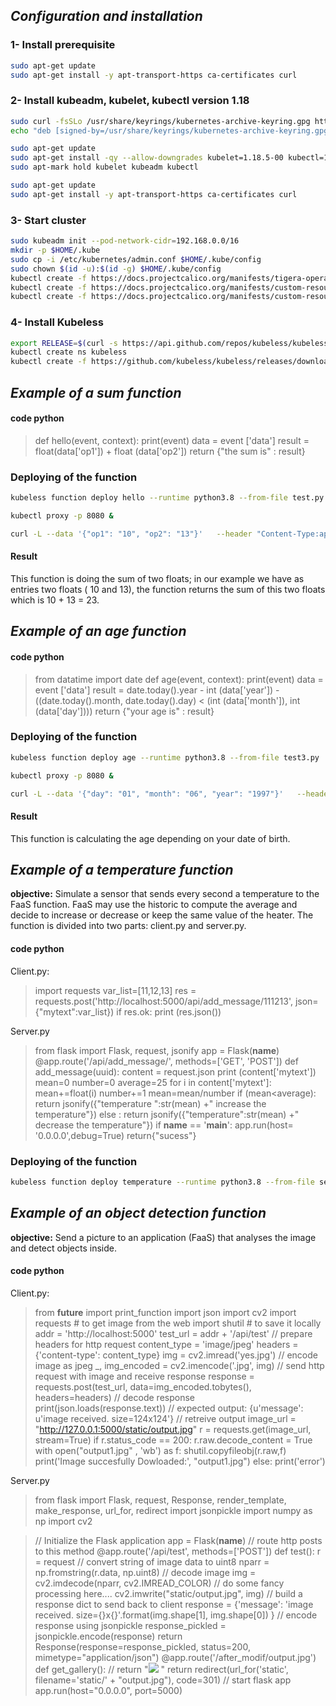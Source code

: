 
## _Configuration and installation_

### 1- Install prerequisite

```sh
sudo apt-get update
sudo apt-get install -y apt-transport-https ca-certificates curl
```

### 2- Install kubeadm, kubelet, kubectl version 1.18

```sh
sudo curl -fsSLo /usr/share/keyrings/kubernetes-archive-keyring.gpg https://packages.cloud.google.com/apt/doc/apt-key.gpg
echo "deb [signed-by=/usr/share/keyrings/kubernetes-archive-keyring.gpg] https://apt.kubernetes.io/ kubernetes-xenial main" | sudo tee /etc/apt/sources.list.d/kubernetes.list

sudo apt-get update
sudo apt-get install -qy --allow-downgrades kubelet=1.18.5-00 kubectl=1.18.5-00 kubeadm=1.18.5-00
sudo apt-mark hold kubelet kubeadm kubectl
```
```sh
sudo apt-get update
sudo apt-get install -y apt-transport-https ca-certificates curl
```

### 3- Start cluster
```sh
sudo kubeadm init --pod-network-cidr=192.168.0.0/16
mkdir -p $HOME/.kube
sudo cp -i /etc/kubernetes/admin.conf $HOME/.kube/config
sudo chown $(id -u):$(id -g) $HOME/.kube/config
kubectl create -f https://docs.projectcalico.org/manifests/tigera-operator.yaml
kubectl create -f https://docs.projectcalico.org/manifests/custom-resources.yaml
kubectl create -f https://docs.projectcalico.org/manifests/custom-resources.yaml
```
### 4- Install Kubeless
```sh
export RELEASE=$(curl -s https://api.github.com/repos/kubeless/kubeless/releases/latest | grep tag_name | cut -d '"' -f 4)
kubectl create ns kubeless
kubectl create -f https://github.com/kubeless/kubeless/releases/download/$RELEASE/kubeless-$RELEASE.yaml
```
## _Example of a sum function_
#### code python
 > def hello(event, context):
> print(event)
> data = event ['data']
> result = float(data['op1']) + float (data['op2'])
> return {"the sum is" : result}
### Deploying of the function
```sh
kubeless function deploy hello --runtime python3.8 --from-file test.py  --handler test.hello

kubectl proxy -p 8080 &

curl -L --data '{"op1": "10", "op2": "13"}'   --header "Content-Type:application/json"   localhost:8080/api/v1/namespaces/default/services/hello:http-function-port/proxy/
```
#### Result
This function is doing the sum of two floats; in our example we have as entries two floats ( 10 and 13), the function returns the sum of this two floats which is 10 + 13 = 23.
## _Example of an age function_
#### code python
 >from datatime import date
 >def age(event, context):
> print(event)
> data = event ['data']
> result = date.today().year - int (data['year']) - ((date.today().month, date.today().day) < (int (data['month']), int (data['day'])))
> return {"your age is" : result}

### Deploying of the function
```sh
kubeless function deploy age --runtime python3.8 --from-file test3.py  --handler test3.age

kubectl proxy -p 8080 &

curl -L --data '{"day": "01", "month": "06", "year": "1997"}'   --header "Content-Type:application/json"   localhost:8080/api/v1/namespaces/default/services/age:http-function-port/proxy/
```
#### Result
This function is calculating the age depending on your date of birth.
## _Example of a temperature function_
**objective:**
Simulate a sensor that sends every second a temperature to the FaaS function. 
FaaS may use the historic to compute the average and decide to increase or decrease or keep the same value of the heater. 
The function is divided into two parts: client.py and server.py.
#### code python
Client.py:
> import requests
>var_list=[11,12,13]
res = requests.post('http://localhost:5000/api/add_message/111213', json={"mytext":var_list})
>if res.ok:
>    print (res.json())

Server.py
>from flask import Flask, request, jsonify
app = Flask(__name__)
> @app.route('/api/add_message/<uuid>', methods=['GET', 'POST'])
def add_message(uuid):
    content = request.json
    print (content['mytext'])
    mean=0
    number=0
    average=25
    for i in content['mytext']:
    	mean+=float(i)
    	number+=1
    mean=mean/number
    if (mean<average):
    	return jsonify({"temperature ":str(mean) +" increase the temperature"})
    else :
    	return jsonify({"temperature":str(mean) +" decrease the temperature"})
if __name__ == '__main__':
    app.run(host= '0.0.0.0',debug=True)
return{"sucess"}
### Deploying of the function
```sh
kubeless function deploy temperature --runtime python3.8 --from-file server.py  --handler server.temperature --dependencies requirement.txt
```
## _Example of an object detection function_
**objective:**
Send a picture to an application (FaaS) that analyses the image and detect objects inside.
#### code python
Client.py:
>from __future__ import print_function
import json
import cv2
import requests # to get image from the web
import shutil # to save it locally
addr = 'http://localhost:5000'
test_url = addr + '/api/test'
// prepare headers for http request
content_type = 'image/jpeg'
headers = {'content-type': content_type}
img = cv2.imread('yes.jpg')
// encode image as jpeg
_, img_encoded = cv2.imencode('.jpg', img)
// send http request with image and receive response
response = requests.post(test_url, data=img_encoded.tobytes(), headers=headers)
// decode response
print(json.loads(response.text))
// expected output: {u'message': u'image received. size=124x124'}
// retreive output
image_url = "http://127.0.0.1:5000/static/output.jpg"
r = requests.get(image_url, stream=True)
if r.status_code == 200:
   r.raw.decode_content = True
   with open("output1.jpg" , 'wb') as f:
      shutil.copyfileobj(r.raw,f)
   print('Image succesfully Dowloaded:', "output1.jpg")
else:
      print('error')
      
Server.py
> from flask import Flask, request, Response, render_template, make_response, url_for, redirect
import jsonpickle
import numpy as np
import cv2

> // Initialize the Flask application
app = Flask(__name__)
// route http posts to this method
@app.route('/api/test', methods=['POST'])
def test():
    r = request
    // convert string of image data to uint8
    nparr = np.fromstring(r.data, np.uint8)
    // decode image
    img = cv2.imdecode(nparr, cv2.IMREAD_COLOR)
     // do some fancy processing here....
    cv2.imwrite("static/output.jpg", img)
    // build a response dict to send back to client
    response = {'message': 'image received. size={}x{}'.format(img.shape[1], img.shape[0])
                }
    // encode response using jsonpickle
    response_pickled = jsonpickle.encode(response)
    return Response(response=response_pickled, status=200, mimetype="application/json")
@app.route('/after_modif/output.jpg')
def get_gallery():
   // return "<img src='static/output.jpg'/> "
   return redirect(url_for('static', filename='static/' + "output.jpg"), code=301)
> // start flask app
app.run(host="0.0.0.0", port=5000)


      

